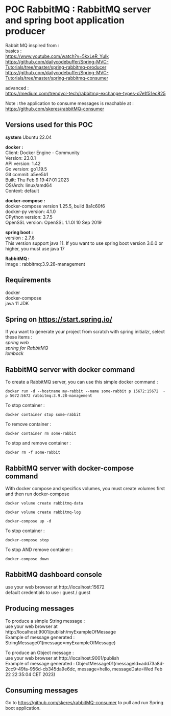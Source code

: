 # POC RabbitMQ : RabbitMQ server and spring boot application producer
Rabbit MQ inspired from :  
basics :  
https://www.youtube.com/watch?v=5kxLeR_YuIk  
https://github.com/dailycodebuffer/Spring-MVC-Tutorials/tree/master/spring-rabbitmq-producer  
https://github.com/dailycodebuffer/Spring-MVC-Tutorials/tree/master/spring-rabbitmq-consumer  

advanced :  
https://medium.com/trendyol-tech/rabbitmq-exchange-types-d7e1f51ec825  

Note : the application to consume messages is reachable at :  
https://github.com/skeres/rabbitMQ-consumer  

## Versions used for this POC
**system**
Ubuntu 22.04  

**docker :**  
Client: Docker Engine - Community  
Version:           23.0.1  
API version:       1.42  
Go version:        go1.19.5  
Git commit:        a5ee5b1  
Built:             Thu Feb  9 19:47:01 2023  
OS/Arch:           linux/amd64  
Context:           default  

**docker-compose :**  
docker-compose version 1.25.5, build 8a1c60f6  
docker-py version: 4.1.0  
CPython version: 3.7.5  
OpenSSL version: OpenSSL 1.1.0l  10 Sep 2019  

**spring boot :**  
version : 2.7.8  
This version support java 11. If you want to use spring boot version 3.0.0 or higher, you must use java 17  

**RabbitMQ :**  
image : rabbitmq:3.9.28-management  

## Requirements
docker  
docker-compose  
java 11 JDK  

## Spring on https://start.spring.io/
If you want to generate your project from scratch with spring initialzr, select these items :   
*spring web*  
*spring for RabbitMQ*  
*lombock*  


## RabbitMQ server with docker command
To create a RabbitMQ server, you can use this simple docker command :  
```
docker run -d --hostname my-rabbit --name some-rabbit p 15672:15672  -p 5672:5672 rabbitmq:3.9.28-management
```
To stop container :  
```
docker container stop some-rabbit 
```
To remove container :
```
docker container rm some-rabbit 
```
To stop and remove container :
```
docker rm -f some-rabbit 
```

## RabbitMQ server with docker-compose command
With docker compose and specifics volumes, you must create volumes first and then run docker-compose  
```
docker volume create rabbitmq-data
```

```
docker volume create rabbitmq-log
```

```
docker-compose up -d
```

To stop container :  
```
docker-compose stop
```

To stop AND remove container :
```
docker-compose down
```


## RabbitMQ dashboard console 
use your web browser at http://localhost:15672  
default credentials to use : guest / guest  


## Producing messages
To produce a simple String message :   
use your web browser at http://localhost:9001/publish/myExampleOfMessage  
Example of message generated : StringMessage01(message=myExampleOfMessage)  

To produce an Object message :   
use your web browser at http://localhost:9001/publish  
Example of message generated : ObjectMessage01(messageId=add73a8d-2cc9-49fa-956d-cb345da9e6dc, message=hello, messageDate=Wed Feb 22 22:35:04 CET 2023)  


## Consuming messages
Go to https://github.com/skeres/rabbitMQ-consumer to pull and run Spring boot application.  